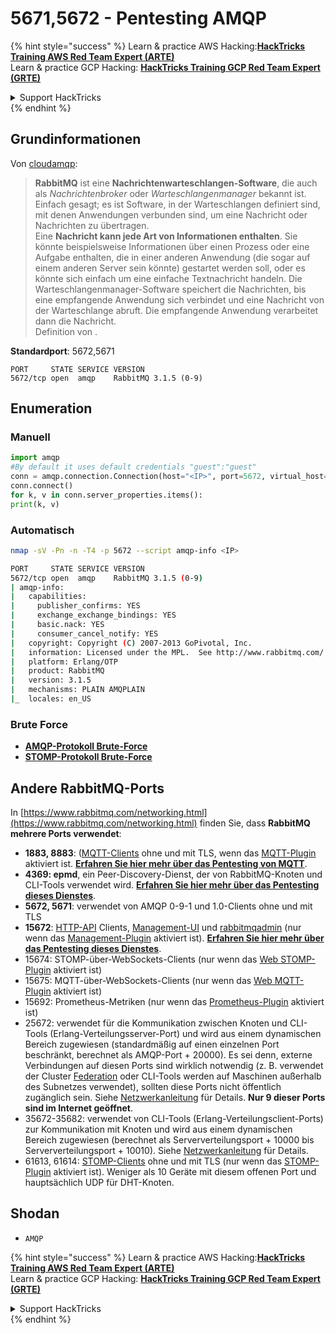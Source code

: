 # 5671,5672 - Pentesting AMQP

{% hint style="success" %}
Learn & practice AWS Hacking:<img src="../.gitbook/assets/arte.png" alt="" data-size="line">[**HackTricks Training AWS Red Team Expert (ARTE)**](https://training.hacktricks.xyz/courses/arte)<img src="../.gitbook/assets/arte.png" alt="" data-size="line">\
Learn & practice GCP Hacking: <img src="../.gitbook/assets/grte.png" alt="" data-size="line">[**HackTricks Training GCP Red Team Expert (GRTE)**<img src="../.gitbook/assets/grte.png" alt="" data-size="line">](https://training.hacktricks.xyz/courses/grte)

<details>

<summary>Support HackTricks</summary>

* Check the [**subscription plans**](https://github.com/sponsors/carlospolop)!
* **Join the** 💬 [**Discord group**](https://discord.gg/hRep4RUj7f) or the [**telegram group**](https://t.me/peass) or **follow** us on **Twitter** 🐦 [**@hacktricks\_live**](https://twitter.com/hacktricks_live)**.**
* **Share hacking tricks by submitting PRs to the** [**HackTricks**](https://github.com/carlospolop/hacktricks) and [**HackTricks Cloud**](https://github.com/carlospolop/hacktricks-cloud) github repos.

</details>
{% endhint %}

## Grundinformationen

Von [cloudamqp](https://www.cloudamqp.com/blog/2015-05-18-part1-rabbitmq-for-beginners-what-is-rabbitmq.html):

> **RabbitMQ** ist eine **Nachrichtenwarteschlangen-Software**, die auch als _Nachrichtenbroker_ oder _Warteschlangenmanager_ bekannt ist. Einfach gesagt; es ist Software, in der Warteschlangen definiert sind, mit denen Anwendungen verbunden sind, um eine Nachricht oder Nachrichten zu übertragen.\
> Eine **Nachricht kann jede Art von Informationen enthalten**. Sie könnte beispielsweise Informationen über einen Prozess oder eine Aufgabe enthalten, die in einer anderen Anwendung (die sogar auf einem anderen Server sein könnte) gestartet werden soll, oder es könnte sich einfach um eine einfache Textnachricht handeln. Die Warteschlangenmanager-Software speichert die Nachrichten, bis eine empfangende Anwendung sich verbindet und eine Nachricht von der Warteschlange abruft. Die empfangende Anwendung verarbeitet dann die Nachricht.\
> Definition von .

**Standardport**: 5672,5671
```
PORT     STATE SERVICE VERSION
5672/tcp open  amqp    RabbitMQ 3.1.5 (0-9)
```
## Enumeration

### Manuell
```python
import amqp
#By default it uses default credentials "guest":"guest"
conn = amqp.connection.Connection(host="<IP>", port=5672, virtual_host="/")
conn.connect()
for k, v in conn.server_properties.items():
print(k, v)
```
### Automatisch
```bash
nmap -sV -Pn -n -T4 -p 5672 --script amqp-info <IP>

PORT     STATE SERVICE VERSION
5672/tcp open  amqp    RabbitMQ 3.1.5 (0-9)
| amqp-info:
|   capabilities:
|     publisher_confirms: YES
|     exchange_exchange_bindings: YES
|     basic.nack: YES
|     consumer_cancel_notify: YES
|   copyright: Copyright (C) 2007-2013 GoPivotal, Inc.
|   information: Licensed under the MPL.  See http://www.rabbitmq.com/
|   platform: Erlang/OTP
|   product: RabbitMQ
|   version: 3.1.5
|   mechanisms: PLAIN AMQPLAIN
|_  locales: en_US
```
### Brute Force

* [**AMQP-Protokoll Brute-Force**](../generic-hacking/brute-force.md#amqp-activemq-rabbitmq-qpid-joram-and-solace)
* [**STOMP-Protokoll Brute-Force**](../generic-hacking/brute-force.md#stomp-activemq-rabbitmq-hornetq-and-openmq)

## Andere RabbitMQ-Ports

In [https://www.rabbitmq.com/networking.html](https://www.rabbitmq.com/networking.html) finden Sie, dass **RabbitMQ mehrere Ports verwendet**:

* **1883, 8883**: ([MQTT-Clients](http://mqtt.org) ohne und mit TLS, wenn das [MQTT-Plugin](https://www.rabbitmq.com/mqtt.html) aktiviert ist. [**Erfahren Sie hier mehr über das Pentesting von MQTT**](1883-pentesting-mqtt-mosquitto.md).
* **4369: epmd**, ein Peer-Discovery-Dienst, der von RabbitMQ-Knoten und CLI-Tools verwendet wird. [**Erfahren Sie hier mehr über das Pentesting dieses Dienstes**](4369-pentesting-erlang-port-mapper-daemon-epmd.md).
* **5672, 5671**: verwendet von AMQP 0-9-1 und 1.0-Clients ohne und mit TLS
* **15672**: [HTTP-API](https://www.rabbitmq.com/management.html) Clients, [Management-UI](https://www.rabbitmq.com/management.html) und [rabbitmqadmin](https://www.rabbitmq.com/management-cli.html) (nur wenn das [Management-Plugin](https://www.rabbitmq.com/management.html) aktiviert ist). [**Erfahren Sie hier mehr über das Pentesting dieses Dienstes**](15672-pentesting-rabbitmq-management.md).
* 15674: STOMP-über-WebSockets-Clients (nur wenn das [Web STOMP-Plugin](https://www.rabbitmq.com/web-stomp.html) aktiviert ist)
* 15675: MQTT-über-WebSockets-Clients (nur wenn das [Web MQTT-Plugin](https://www.rabbitmq.com/web-mqtt.html) aktiviert ist)
* 15692: Prometheus-Metriken (nur wenn das [Prometheus-Plugin](https://www.rabbitmq.com/prometheus.html) aktiviert ist)
* 25672: verwendet für die Kommunikation zwischen Knoten und CLI-Tools (Erlang-Verteilungsserver-Port) und wird aus einem dynamischen Bereich zugewiesen (standardmäßig auf einen einzelnen Port beschränkt, berechnet als AMQP-Port + 20000). Es sei denn, externe Verbindungen auf diesen Ports sind wirklich notwendig (z. B. verwendet der Cluster [Federation](https://www.rabbitmq.com/federation.html) oder CLI-Tools werden auf Maschinen außerhalb des Subnetzes verwendet), sollten diese Ports nicht öffentlich zugänglich sein. Siehe [Netzwerkanleitung](https://www.rabbitmq.com/networking.html) für Details. **Nur 9 dieser Ports sind im Internet geöffnet**.
* 35672-35682: verwendet von CLI-Tools (Erlang-Verteilungsclient-Ports) zur Kommunikation mit Knoten und wird aus einem dynamischen Bereich zugewiesen (berechnet als Serververteilungsport + 10000 bis Serververteilungsport + 10010). Siehe [Netzwerkanleitung](https://www.rabbitmq.com/networking.html) für Details.
* 61613, 61614: [STOMP-Clients](https://stomp.github.io/stomp-specification-1.2.html) ohne und mit TLS (nur wenn das [STOMP-Plugin](https://www.rabbitmq.com/stomp.html) aktiviert ist). Weniger als 10 Geräte mit diesem offenen Port und hauptsächlich UDP für DHT-Knoten.

## Shodan

* `AMQP`

{% hint style="success" %}
Learn & practice AWS Hacking:<img src="../.gitbook/assets/arte.png" alt="" data-size="line">[**HackTricks Training AWS Red Team Expert (ARTE)**](https://training.hacktricks.xyz/courses/arte)<img src="../.gitbook/assets/arte.png" alt="" data-size="line">\
Learn & practice GCP Hacking: <img src="../.gitbook/assets/grte.png" alt="" data-size="line">[**HackTricks Training GCP Red Team Expert (GRTE)**<img src="../.gitbook/assets/grte.png" alt="" data-size="line">](https://training.hacktricks.xyz/courses/grte)

<details>

<summary>Support HackTricks</summary>

* Überprüfen Sie die [**Abonnementpläne**](https://github.com/sponsors/carlospolop)!
* **Treten Sie der** 💬 [**Discord-Gruppe**](https://discord.gg/hRep4RUj7f) oder der [**Telegram-Gruppe**](https://t.me/peass) bei oder **folgen** Sie uns auf **Twitter** 🐦 [**@hacktricks\_live**](https://twitter.com/hacktricks_live)**.**
* **Teilen Sie Hacking-Tricks, indem Sie PRs an die** [**HackTricks**](https://github.com/carlospolop/hacktricks) und [**HackTricks Cloud**](https://github.com/carlospolop/hacktricks-cloud) GitHub-Repos senden.

</details>
{% endhint %}
